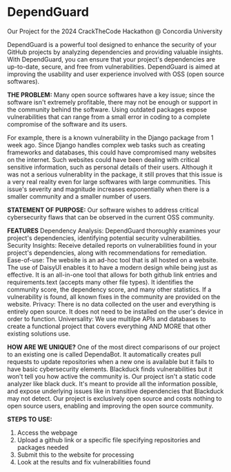 # DependGuard
Our Project for the 2024 CrackTheCode Hackathon @ Concordia University

DependGuard is a powerful tool designed to enhance the security of your GitHub projects by analyzing dependencies and providing valuable insights. With DependGuard, you can ensure that your project's dependencies are up-to-date, secure, and free from vulnerabilities. DependGuard is aimed at improving the usability and user experience involved with OSS (open source softwares).

**THE PROBLEM:** 
Many open source softwares have a key issue; since the software isn't extremely profitable, there may not be enough or support in the community behind the software. Using outdated packages expose vulnerabilities that can range from a small error in coding to a complete compromise of the software and its users.

For example, there is a known vulnerability in the Django package from 1 week ago. Since Django handles complex web tasks such as creating frameworks and databases, this could have compromised many websites on the internet. Such websites could have been dealing with critical sensitive information, such as personal details of their users. Although it was not a serious vulnerablity in the package, it still proves that this issue is a very real reality even for large softwares with large communities. This issue's severity and magnitude increases exponentially when there is a smaller community and a smaller number of users.

**STATEMENT OF PURPOSE:**
Our software wishes to address critical cybersecurity flaws that can be observed in the current OSS community.

**FEATURES**
Dependency Analysis: DependGuard thoroughly examines your project's dependencies, identifying potential security vulnerabilities.
Security Insights: Receive detailed reports on vulnerabilities found in your project's dependencies, along with recommendations for remediation.
Ease-of-use: The website is an ad-hoc tool that is all hosted on a website. The use of DaisyUI enables it to have a modern design while being just as effective. It is an all-in-one tool that allows for both github link entries and requirements.text (accepts many other file types). It identifies the community score, the dependency score, and many other statistics. If a vulnerability is found, all known fixes in the community are provided on the website.
Privacy: There is no data collected on the user and everything is entirely open source. It does not need to be installed on the user's device in order to function.
Universality: We use multilpe APIs and databases to create a functional project that covers everything AND MORE that other existing solutions use. 

**HOW ARE WE UNIQUE?**
One of the most direct comparisons of our project to an existing one is called DependaBot. It automatically creates pull requests to update repositories when a new one is available but it fails to have basic cybersecurity elements. 
Blackduck finds vulnerabilities but it won't tell you how active the community is. Our project isn't a static code analyzer like black duck. It's meant to provide all the information possible, and expose underlying issues like in transitive dependencies that Blackduck may not detect. Our project is exclusively open source and costs nothing to open source users, enabling and improving the open source community. 

**STEPS TO USE:**
1. Access the webpage
2. Upload a github link or a specific file specifying repositories and packages needed
3. Submit this to the website for processing
4. Look at the results and fix vulnerabilities found
